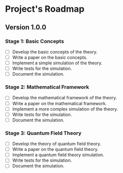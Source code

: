 # Project's Roadmap

## Version 1.0.0

### Stage 1: Basic Concepts

- [ ] Develop the basic concepts of the theory.
- [ ] Write a paper on the basic concepts.
- [ ] Implement a simple simulation of the theory.
- [ ] Write tests for the simulation.
- [ ] Document the simulation.

### Stage 2: Mathematical Framework

- [ ] Develop the mathematical framework of the theory.
- [ ] Write a paper on the mathematical framework.
- [ ] Implement a more complex simulation of the theory.
- [ ] Write tests for the simulation.
- [ ] Document the simulation.

### Stage 3: Quantum Field Theory

- [ ] Develop the theory of quantum field theory.
- [ ] Write a paper on the quantum field theory.
- [ ] Implement a quantum field theory simulation.
- [ ] Write tests for the simulation.
- [ ] Document the simulation.